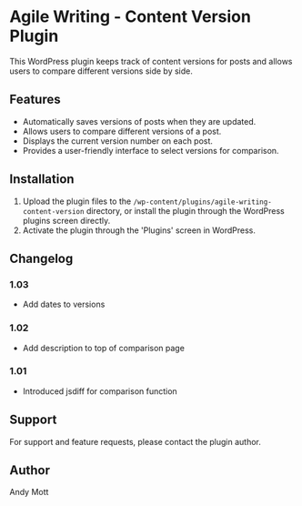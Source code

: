 # Agile Writing - Content Version Plugin

This WordPress plugin keeps track of content versions for posts and allows users to compare different versions side by side.

## Features

- Automatically saves versions of posts when they are updated.
- Allows users to compare different versions of a post.
- Displays the current version number on each post.
- Provides a user-friendly interface to select versions for comparison.

## Installation

1. Upload the plugin files to the `/wp-content/plugins/agile-writing-content-version` directory, or install the plugin through the WordPress plugins screen directly.
2. Activate the plugin through the 'Plugins' screen in WordPress.

## Changelog

### 1.03
- Add dates to versions

### 1.02
- Add description to top of comparison page

### 1.01
- Introduced jsdiff for comparison function

## Support

For support and feature requests, please contact the plugin author.

## Author

Andy Mott

